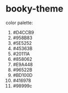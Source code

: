# booky-theme

color palette:
1. #D4CCB9
2. #958B83
3. #5E5252
4. #45363B
5. #20111A
6. #858062
7. #E9A448
8. #96522B
9. #BD100D
10. #416978
11. #98999c

